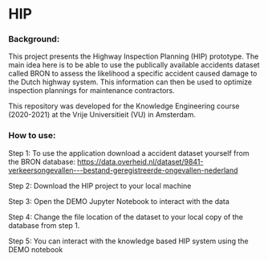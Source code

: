 # HIP
### Background:
This project presents the Highway Inspection Planning (HIP) prototype. The main idea here is to be able to use the publically available accidents dataset called BRON to assess the likelihood a specific accident caused damage to the Dutch highway system. This information can then be used to optimize inspection plannings for maintenance contractors.

This repository was developed for the Knowledge Engineering course (2020-2021) at the Vrije Universitieit (VU) in Amsterdam.


### How to use:
Step 1: To use the application download a accident dataset yourself from the BRON database:
    https://data.overheid.nl/dataset/9841-verkeersongevallen---bestand-geregistreerde-ongevallen-nederland

Step 2: Download the HIP project to your local machine

Step 3: Open the DEMO Jupyter Notebook to interact with the data

Step 4: Change the file location of the dataset to your local copy of the database from step 1.

Step 5: You can interact with the knowledge based HIP system using the DEMO notebook

